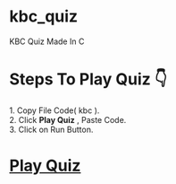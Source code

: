 # kbc_quiz

KBC Quiz Made In C

<h1>Steps To Play Quiz 👇</h1>
1. Copy File Code( kbc ).<br>
2. Click <b>Play Quiz</b> , Paste Code.<br>
3. Click on Run Button.<br>

# [Play Quiz](https://repl.it/languages/c)
